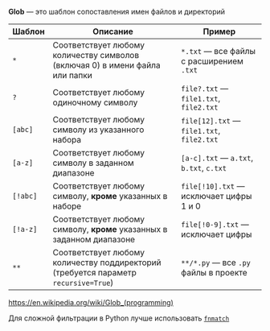 <p><strong>Glob</strong> — это шаблон сопоставления имен файлов и директорий</p>
<table>
<thead>
<tr>
<th>Шаблон</th>
<th>Описание</th>
<th>Пример</th>
</tr>
</thead>
<tbody>
<tr>
<td><code>*</code></td>
<td>Соответствует любому количеству символов (включая 0) в имени файла или папки</td>
<td><code>*.txt</code> — все файлы с расширением <code>.txt</code></td>
</tr>
<tr>
<td><code>?</code></td>
<td>Соответствует любому одиночному символу</td>
<td><code>file?.txt</code> — <code>file1.txt</code>, <code>file2.txt</code></td>
</tr>
<tr>
<td><code>[abc]</code></td>
<td>Соответствует любому символу из указанного набора</td>
<td><code>file[12].txt</code> — <code>file1.txt</code>, <code>file2.txt</code></td>
</tr>
<tr>
<td><code>[a-z]</code></td>
<td>Соответствует любому символу в заданном диапазоне</td>
<td><code>[a-c].txt</code> — <code>a.txt</code>, <code>b.txt</code>, <code>c.txt</code></td>
</tr>
<tr>
<td><code>[!abc]</code></td>
<td>Соответствует любому символу, <strong>кроме</strong> указанных в наборе</td>
<td><code>file[!10].txt</code> — исключает цифры 1 и 0</td>
</tr>
<tr>
<td><code>[!a-z]</code></td>
<td>Соответствует любому символу, <strong>кроме</strong> указанных в заданном диапазоне</td>
<td><code>file[!0-9].txt</code> — исключает цифры</td>
</tr>
<tr>
<td><code>**</code></td>
<td>Соответствует любому количеству поддиректорий (требуется параметр <code>recursive=True</code>)</td>
<td><code>**/*.py</code> — все <code>.py</code> файлы в проекте</td>
</tr>
</tbody>
</table>
<p><a href="https://en.wikipedia.org/wiki/Glob_(programming)">https://en.wikipedia.org/wiki/Glob_(programming)</a></p>
<p>Для сложной фильтрации в Python лучше использовать <a href="?Languages/Python/Libraries/System/fnmatch.md"><code>fnmatch</code></a></p>